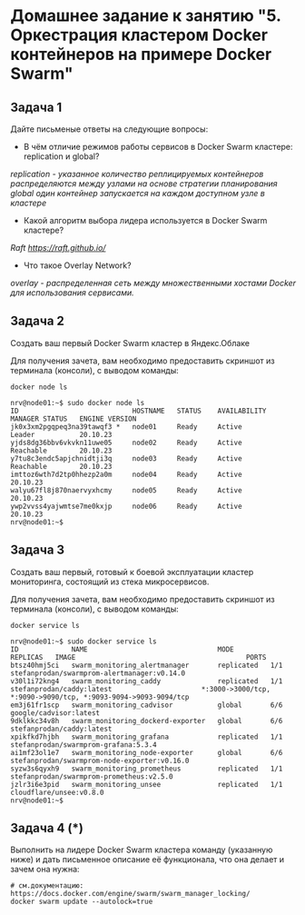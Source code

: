 # Домашнее задание к занятию "5. Оркестрация кластером Docker контейнеров на примере Docker Swarm"

## Задача 1

Дайте письменые ответы на следующие вопросы:

- В чём отличие режимов работы сервисов в Docker Swarm кластере: replication и global?

*replication - указанное количество реплицируемых контейнеров
распределяются между узлами на основе стратегии планирования
global один контейнер запускается на каждом доступном узле в
кластере*

- Какой алгоритм выбора лидера используется в Docker Swarm кластере?

*Raft https://raft.github.io/*

- Что такое Overlay Network?

*overlay - распределенная сеть между множественными хостами Docker для использования сервисами.*

## Задача 2

Создать ваш первый Docker Swarm кластер в Яндекс.Облаке

Для получения зачета, вам необходимо предоставить скриншот из терминала (консоли), с выводом команды:
```
docker node ls
```

```shell
nrv@node01:~$ sudo docker node ls
ID                            HOSTNAME   STATUS    AVAILABILITY   MANAGER STATUS   ENGINE VERSION
jk0x3xm2pgqpeq3na39tawqf3 *   node01     Ready     Active         Leader           20.10.23
yjds8dg36bbv6vkvkn11uwe05     node02     Ready     Active         Reachable        20.10.23
y7tu8c3endc5apjchnidtji3q     node03     Ready     Active         Reachable        20.10.23
imttoz6wth7d2tp0hhezp2a0m     node04     Ready     Active                          20.10.23
walyu67fl8j870naervyxhcmy     node05     Ready     Active                          20.10.23
ywp2vvss4yajwmtse7me0kxjp     node06     Ready     Active                          20.10.23
nrv@node01:~$
```

## Задача 3

Создать ваш первый, готовый к боевой эксплуатации кластер мониторинга, состоящий из стека микросервисов.

Для получения зачета, вам необходимо предоставить скриншот из терминала (консоли), с выводом команды:
```
docker service ls
```

```shell
nrv@node01:~$ sudo docker service ls
ID             NAME                                MODE         REPLICAS   IMAGE                                          PORTS
btsz40hmj5ci   swarm_monitoring_alertmanager       replicated   1/1        stefanprodan/swarmprom-alertmanager:v0.14.0
v30l1i72kng4   swarm_monitoring_caddy              replicated   1/1        stefanprodan/caddy:latest                      *:3000->3000/tcp, *:9090->9090/tcp, *:9093-9094->9093-9094/tcp
em3j61fr1scp   swarm_monitoring_cadvisor           global       6/6        google/cadvisor:latest
9dklkkc34v8h   swarm_monitoring_dockerd-exporter   global       6/6        stefanprodan/caddy:latest
xpikfkd7hjbh   swarm_monitoring_grafana            replicated   1/1        stefanprodan/swarmprom-grafana:5.3.4
ai1mf23ol1e7   swarm_monitoring_node-exporter      global       6/6        stefanprodan/swarmprom-node-exporter:v0.16.0
syzw3s6qyxh9   swarm_monitoring_prometheus         replicated   1/1        stefanprodan/swarmprom-prometheus:v2.5.0
jzlr3i6e3pid   swarm_monitoring_unsee              replicated   1/1        cloudflare/unsee:v0.8.0
nrv@node01:~$
```

## Задача 4 (*)

Выполнить на лидере Docker Swarm кластера команду (указанную ниже) и дать письменное описание её функционала, что она делает и зачем она нужна:
```
# см.документацию: https://docs.docker.com/engine/swarm/swarm_manager_locking/
docker swarm update --autolock=true
```
